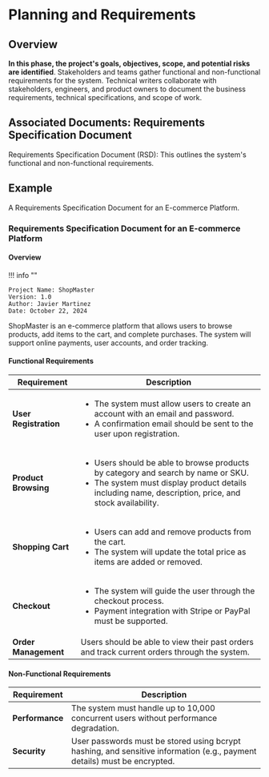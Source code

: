 # Planning and Requirements  

## Overview    

**In this phase, the project's goals, objectives, scope, and potential risks are identified**. Stakeholders and teams gather functional and non-functional requirements for the system. Technical writers collaborate with stakeholders, engineers, and product owners to document the business requirements, technical specifications, and scope of work.  


## Associated Documents: Requirements Specification Document  

Requirements Specification Document (RSD): This outlines the system's functional and non-functional requirements.    

## Example  

A Requirements Specification Document for an E-commerce Platform.  

### Requirements Specification Document for an E-commerce Platform    

#### Overview    

!!! info ""  

    Project Name: ShopMaster  
    Version: 1.0  
    Author: Javier Martinez  
    Date: October 22, 2024



ShopMaster is an e-commerce platform that allows users to browse products, add items to the cart, and complete purchases. The system will support online payments, user accounts, and order tracking.  

#### Functional Requirements    

| Requirement | Description |  
|---------------- | --------------- |    
| **User Registration** | <ul><li>The system must allow users to create an account with an email and password.</li><li>A confirmation email should be sent to the user upon registration.</li></ul> |  
| **Product Browsing** | <ul><li>Users should be able to browse products by category and search by name or SKU.</li><li>The system must display product details including name, description, price, and stock availability.</li><ul> |  
| **Shopping Cart** |  <ul><li>Users can add and remove products from the cart.</li><li>The system will update the total price as items are added or removed.</li></ul> |  
| **Checkout** | <ul><li>The system will guide the user through the checkout process.</li><li>Payment integration with Stripe or PayPal must be supported.</li><ul> |  
| **Order Management** | Users should be able to view their past orders and track current orders through the system. |

#### Non-Functional Requirements    

|Requirement | Description |  
| ------------- | ------------ |  
| **Performance** | The system must handle up to 10,000 concurrent users without performance degradation. |  
| **Security** |  User passwords must be stored using bcrypt hashing, and sensitive information (e.g., payment details) must be encrypted. |


